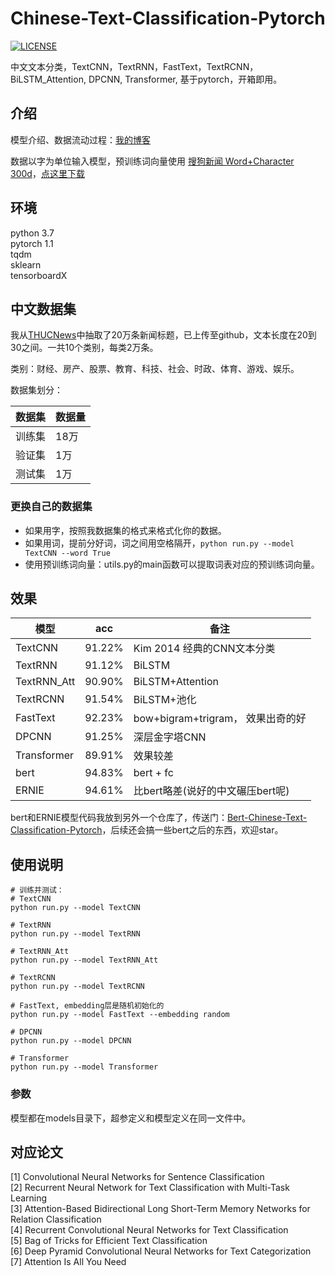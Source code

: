 # Chinese-Text-Classification-Pytorch
[![LICENSE](https://img.shields.io/badge/license-Anti%20996-blue.svg)](https://github.com/996icu/996.ICU/blob/master/LICENSE)

中文文本分类，TextCNN，TextRNN，FastText，TextRCNN，BiLSTM_Attention, DPCNN, Transformer, 基于pytorch，开箱即用。


## 介绍
模型介绍、数据流动过程：[我的博客](https://zhuanlan.zhihu.com/p/73176084)  

数据以字为单位输入模型，预训练词向量使用 [搜狗新闻 Word+Character 300d](https://github.com/Embedding/Chinese-Word-Vectors)，[点这里下载](https://pan.baidu.com/s/14k-9jsspp43ZhMxqPmsWMQ)  

## 环境
python 3.7  
pytorch 1.1  
tqdm  
sklearn  
tensorboardX

## 中文数据集
我从[THUCNews](http://thuctc.thunlp.org/)中抽取了20万条新闻标题，已上传至github，文本长度在20到30之间。一共10个类别，每类2万条。

类别：财经、房产、股票、教育、科技、社会、时政、体育、游戏、娱乐。

数据集划分：

数据集|数据量
--|--
训练集|18万
验证集|1万
测试集|1万


### 更换自己的数据集
 - 如果用字，按照我数据集的格式来格式化你的数据。  
 - 如果用词，提前分好词，词之间用空格隔开，`python run.py --model TextCNN --word True`  
 - 使用预训练词向量：utils.py的main函数可以提取词表对应的预训练词向量。  


## 效果

模型|acc|备注
--|--|--
TextCNN|91.22%|Kim 2014 经典的CNN文本分类
TextRNN|91.12%|BiLSTM 
TextRNN_Att|90.90%|BiLSTM+Attention
TextRCNN|91.54%|BiLSTM+池化
FastText|92.23%|bow+bigram+trigram， 效果出奇的好
DPCNN|91.25%|深层金字塔CNN
Transformer|89.91%|效果较差
bert|94.83%|bert + fc  
ERNIE|94.61%|比bert略差(说好的中文碾压bert呢)  

bert和ERNIE模型代码我放到另外一个仓库了，传送门：[Bert-Chinese-Text-Classification-Pytorch](https://github.com/649453932/Bert-Chinese-Text-Classification-Pytorch)，后续还会搞一些bert之后的东西，欢迎star。  

## 使用说明
```
# 训练并测试：
# TextCNN
python run.py --model TextCNN

# TextRNN
python run.py --model TextRNN

# TextRNN_Att
python run.py --model TextRNN_Att

# TextRCNN
python run.py --model TextRCNN

# FastText, embedding层是随机初始化的
python run.py --model FastText --embedding random 

# DPCNN
python run.py --model DPCNN

# Transformer
python run.py --model Transformer
```

### 参数
模型都在models目录下，超参定义和模型定义在同一文件中。  


## 对应论文
[1] Convolutional Neural Networks for Sentence Classification  
[2] Recurrent Neural Network for Text Classification with Multi-Task Learning  
[3] Attention-Based Bidirectional Long Short-Term Memory Networks for Relation Classification  
[4] Recurrent Convolutional Neural Networks for Text Classification  
[5] Bag of Tricks for Efficient Text Classification  
[6] Deep Pyramid Convolutional Neural Networks for Text Categorization  
[7] Attention Is All You Need  
